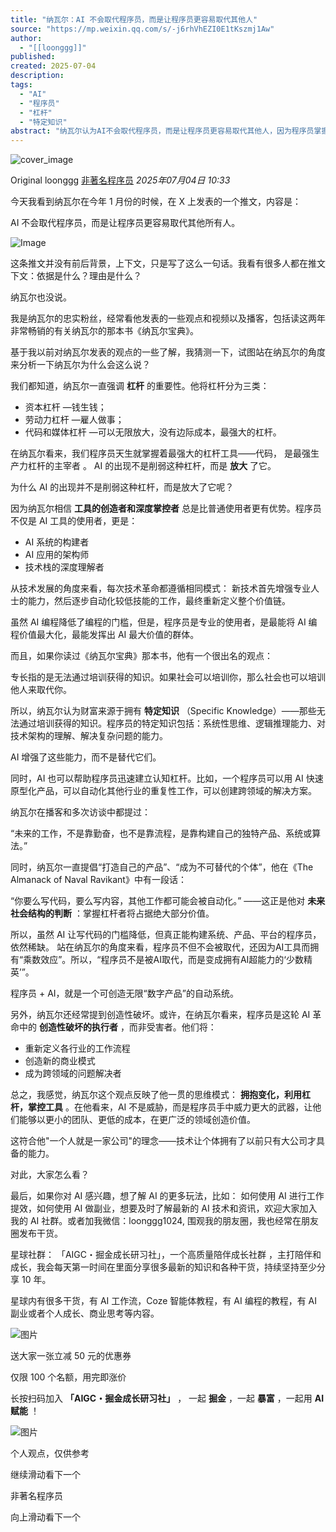 ```yaml
---
title: "纳瓦尔：AI 不会取代程序员，而是让程序员更容易取代其他人"
source: "https://mp.weixin.qq.com/s/-j6rhVhEZI0E1tKszmj1Aw"
author:
  - "[[loonggg]]"
published:
created: 2025-07-04
description:
tags:
  - "AI"
  - "程序员"
  - "杠杆"
  - "特定知识"
abstract: "纳瓦尔认为AI不会取代程序员，而是让程序员更容易取代其他人，因为程序员掌握着最强大的杠杆工具——代码。"
---
```

![cover_image](https://mmbiz.qpic.cn/sz_mmbiz_jpg/GVyeDObNlrGbyYlAxW9AxuJIpicxmUOdscgSrWtbssrLZ5SJSpP3lIBa8miaJVlJia7ckqrPWgH6rC9McWo1hLHuA/0?wx_fmt=jpeg)

Original loonggg [非著名程序员](https://mp.weixin.qq.com/s/) *2025年07月04日 10:33*

今天我看到纳瓦尔在今年 1 月份的时候，在 X 上发表的一个推文，内容是：

AI 不会取代程序员，而是让程序员更容易取代其他所有人。

![Image](https://mmbiz.qpic.cn/sz_mmbiz_png/GVyeDObNlrGbyYlAxW9AxuJIpicxmUOdsh82RbAIlmUuWoicK789paVf8cnIYjpj0woicluIHG29w2iatsYlCn5L8w/640?wx_fmt=png&from=appmsg&tp=webp&wxfrom=5&wx_lazy=1)

这条推文并没有前后背景，上下文，只是写了这么一句话。我看有很多人都在推文下文：依据是什么？理由是什么？

纳瓦尔也没说。

我是纳瓦尔的忠实粉丝，经常看他发表的一些观点和视频以及播客，包括读这两年非常畅销的有关纳瓦尔的那本书《纳瓦尔宝典》。

基于我以前对纳瓦尔发表的观点的一些了解，我猜测一下，试图站在纳瓦尔的角度来分析一下纳瓦尔为什么会这么说？

我们都知道，纳瓦尔一直强调 **杠杆** 的重要性。他将杠杆分为三类：

- 资本杠杆 —钱生钱；
- 劳动力杠杆 —雇人做事；
- 代码和媒体杠杆 —可以无限放大，没有边际成本，最强大的杠杆。

在纳瓦尔看来，我们程序员天生就掌握着最强大的杠杆工具——代码， 是最强生产力杠杆的主宰者 。 AI 的出现不是削弱这种杠杆，而是 **放大** 了它。

为什么 AI 的出现并不是削弱这种杠杆，而是放大了它呢？

因为纳瓦尔相信 **工具的创造者和深度掌控者** 总是比普通使用者更有优势。程序员不仅是 AI 工具的使用者，更是：

- AI 系统的构建者
- AI 应用的架构师
- 技术栈的深度理解者

从技术发展的角度来看，每次技术革命都遵循相同模式： 新技术首先增强专业人士的能力，然后逐步自动化较低技能的工作，最终重新定义整个价值链。

虽然 AI 编程降低了编程的门槛，但是，程序员是专业的使用者，是最能将 AI 编程价值最大化，最能发挥出 AI 最大价值的群体。

而且，如果你读过《纳瓦尔宝典》那本书，他有一个很出名的观点：

专长指的是无法通过培训获得的知识。如果社会可以培训你，那么社会也可以培训他人来取代你。

所以，纳瓦尔认为财富来源于拥有 **特定知识** （Specific Knowledge）——那些无法通过培训获得的知识。程序员的特定知识包括：系统性思维、逻辑推理能力、对技术架构的理解、解决复杂问题的能力。

AI 增强了这些能力，而不是替代它们。

同时，AI 也可以帮助程序员迅速建立认知杠杆。比如，一个程序员可以用 AI 快速原型化产品，可以自动化其他行业的重复性工作，可以创建跨领域的解决方案。

纳瓦尔在播客和多次访谈中都提过：

“未来的工作，不是靠勤奋，也不是靠流程，是靠构建自己的独特产品、系统或算法。”

同时，纳瓦尔一直提倡“打造自己的产品”、“成为不可替代的个体”，他在《The Almanack of Naval Ravikant》中有一段话：

“你要么写代码，要么写内容，其他工作都可能会被自动化。” ——这正是他对 **未来社会结构的判断** ：掌握杠杆者将占据绝大部分价值。

所以，虽然 AI 让写代码的门槛降低，但真正能构建系统、产品、平台的程序员，依然稀缺。 站在纳瓦尔的角度来看，程序员不但不会被取代，还因为AI工具而拥有“乘数效应”。所以，“程序员不是被AI取代，而是变成拥有AI超能力的‘少数精英’”。

程序员 + AI，就是一个可创造无限“数字产品”的自动系统。

另外，纳瓦尔还经常提到创造性破坏。或许，在纳瓦尔看来，程序员是这轮 AI 革命中的 **创造性破坏的执行者** ，而非受害者。他们将：

- 重新定义各行业的工作流程
- 创造新的商业模式
- 成为跨领域的问题解决者

总之，我感觉，纳瓦尔这个观点反映了他一贯的思维模式： **拥抱变化，利用杠杆，掌控工具** 。在他看来，AI 不是威胁，而是程序员手中威力更大的武器，让他们能够以更小的团队、更低的成本，在更广泛的领域创造价值。

这符合他"一个人就是一家公司"的理念——技术让个体拥有了以前只有大公司才具备的能力。

对此，大家怎么看？

最后，如果你对 AI 感兴趣，想了解 AI 的更多玩法，比如： 如何使用 AI 进行工作提效，如何使用 AI 做副业，想要及时了解最新的 AI 技术和资讯，欢迎大家加入我的 AI 社群。或者加我微信：loonggg1024, 围观我的朋友圈，我也经常在朋友圈发布干货。

星球社群： 「AIGC・掘金成长研习社」，一个高质量陪伴成长社群 ，主打陪伴和成长，我会每天第一时间在里面分享很多最新的知识和各种干货，持续坚持至少分享 10 年。

星球内有很多干货，有 AI 工作流，Coze 智能体教程，有 AI 编程的教程，有 AI 副业或者个人成长、商业思考等内容。

![图片](https://mmbiz.qpic.cn/mmbiz_png/kANL58ibcpGYKeAJ0KDVDazThFKcIb8rfOicBCIFvwQeiaMZDcv7n22eqYya1P0ic9030tzlIpU5EAfLN0lPey6iakw/640?wx_fmt=png&from=appmsg&wxfrom=5&wx_lazy=1&wx_co=1&tp=webp)

送大家一张立减 50 元的优惠券

仅限 100 个名额，用完即涨价

长按扫码加入 **「AIGC・掘金成长研习社」** ， 一起 **掘金** ，一起 **暴富** ，一起用 **AI 赋能** ！

![图片](https://mmbiz.qpic.cn/sz_mmbiz_png/GVyeDObNlrGmuAapbeEAIiaWoWIDANcEU22mfZ6Y8JzuPPTP9OUwVVNGNwugtDBssSdpDCpuGjGJ53B778FLiavg/640?wx_fmt=other&from=appmsg&wxfrom=5&wx_lazy=1&wx_co=1&tp=webp)

个人观点，仅供参考

继续滑动看下一个

非著名程序员

向上滑动看下一个